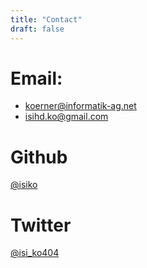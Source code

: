 ```yaml
---
title: "Contact"
draft: false
---
```


# Email: 
 - koerner@informatik-ag.net
 - isihd.ko@gmail.com

# Github
[@isiko](https://github.com/isiko)

# Twitter
[@isi_ko404](https://twitter.com/isi_ko404)
